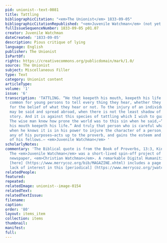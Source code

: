 ```yaml
---
pid: unionist--text-0081
title: Tattling
bibliographicCitation: "<em>The Unionist</em> 1833-09-05"
bibliographicCitationRepublished: "<em>Juvenile Watchman</em> (not yet researched)"
fullIssueSequenceNumber: 1833-09-05 p01.07
creator: Juvenile Watchman
dateCreated: '1833-09-05'
description: Pious critique of lying
language: English
publisher: The Unionist
IsPartOf: 
rights: https://creativecommons.org/publicdomain/mark/1.0/
source: The Unionist
subject: Miscellaneous Filler
type: Text
category: Unionist content
articleType: 
volume: '1'
issue: '6'
transcription: 'TATTLING. “He that keepeth his mouth, keepeth his life.” It is very
  common for young persons to tell every thing they hear, whether they have any grounds
  for the belief of what they hear or not. To the injury of an individual something
  may be said and spread abroad, when there is not the least shadow of truth in the
  story. And it is against this species of tattling which I wish to guard mankind.
  The wise man knew how prone the world was to this sin when he said,—“he that keepeth
  his mouth keepeth his life.” And truly that person who is careful what he says—especially
  when he knows it is in his power to injure the character of a person, or thwart
  any of his purposes—acts up to the proverb, and gains the esteem and friendship
  of his fellows.— <em>Juvenile Watchman</em> '
scholarlyNotes: 
commentary: 'The Biblical quote is from the Book of Proverbs, 13:3, King James version.
  The <em>Juvenile Watchman</em> was a short-lived spin-off project of the Baptist
  newspaper, <em>Christian Watchman</em>. A remarkable Digital Humanities project
  [here] (https://www.merrycoz.org/bib/MAGAZINE.xhtml) includes a page tracking the
  lack of interest in this [periodical] (https://www.merrycoz.org/jwatch/RVJWATCH.xhtml#6). '
relatedPeople: 
featured: 
repeated: 
relatedImage: unionist--image-0154
relatedText: 
relatedTextIssue: 
filename: 
caption: 
order: '80'
layout: items_item
collection: items
thumbnail: 
manifest: 
full: 
---
```

